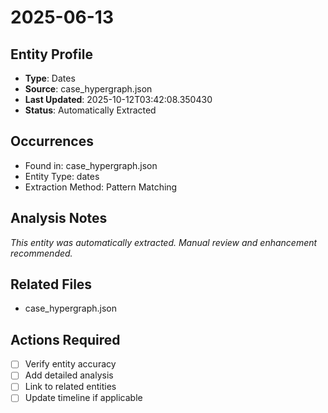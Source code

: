 # 2025-06-13

## Entity Profile
- **Type**: Dates
- **Source**: case_hypergraph.json
- **Last Updated**: 2025-10-12T03:42:08.350430
- **Status**: Automatically Extracted

## Occurrences
- Found in: case_hypergraph.json
- Entity Type: dates
- Extraction Method: Pattern Matching

## Analysis Notes
*This entity was automatically extracted. Manual review and enhancement recommended.*

## Related Files
- case_hypergraph.json

## Actions Required
- [ ] Verify entity accuracy
- [ ] Add detailed analysis
- [ ] Link to related entities
- [ ] Update timeline if applicable
